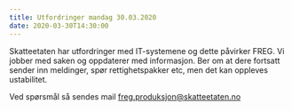 ```yaml
---
title: Utfordringer mandag 30.03.2020
date: 2020-03-30T14:30:00
---
```

Skatteetaten har utfordringer med IT-systemene og dette påvirker FREG. Vi jobber med saken og oppdaterer med informasjon.
Ber om at dere fortsatt sender inn meldinger, spør rettighetspakker etc, men det kan oppleves ustabilitet.

Ved spørsmål så sendes mail freg.produksjon@skatteetaten.no

